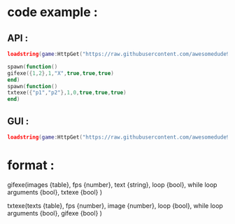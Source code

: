 # code example :

## API : 
```lua
loadstring(game:HttpGet("https://raw.githubusercontent.com/awesomedude939/rate_my_avatar/main/main", true))()

spawn(function()
gifexe({1,2},1,"X",true,true,true)
end)
spawn(function()
txtexe({"p1","p2"},1,0,true,true,true)
end)
```
## GUI :
```lua
loadstring(game:HttpGet("https://raw.githubusercontent.com/awesomedude939/rate_my_avatar/main/RateMyAvatar-V3.lua"))()
```


# format :

gifexe(images {table}, fps {number}, text {string}, loop {bool}, while loop arguments {bool}, txtexe {bool} )

txtexe(texts {table}, fps {number}, image {number}, loop {bool}, while loop arguments {bool}, gifexe {bool} )
